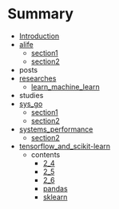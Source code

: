 # Summary

* [Introduction](README.md)
* [alife](./alife/README.md)
  * [section1](./alife/section1.md)
  * [section2](./alife/section2.md)
* posts
* [researches](./researches/README.md)
  * [learn_machine_learn](./researches/learn_machine_learn.md)
* studies
* [sys_go](./sys_go/README.md)
  * [section1](./sys_go/section1.md)
  * [section2](./sys_go/section2.md)
* [systems_performance](./systems_performance/README.md)
  * [section2](./systems_performance/section2.md)
* [tensorflow_and_scikit-learn](./tensorflow_and_scikit-learn/README.md)
  * contents
    * [2_4](./tensorflow_and_scikit-learn/contents/2_4.md)
    * [2_5](./tensorflow_and_scikit-learn/contents/2_5.md)
    * [2_6](./tensorflow_and_scikit-learn/contents/2_6.md)
    * [pandas](./tensorflow_and_scikit-learn/contents/pandas.md)
    * [sklearn](./tensorflow_and_scikit-learn/contents/sklearn.md)
